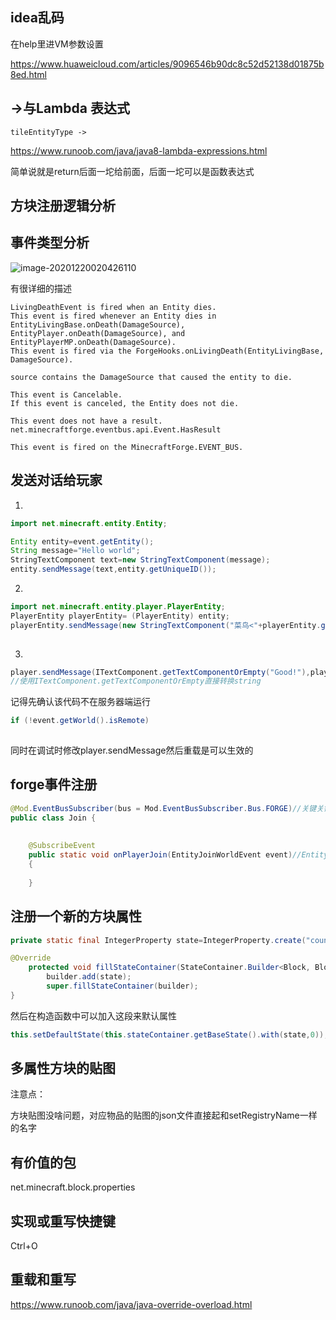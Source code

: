 ## idea乱码

在help里进VM参数设置

https://www.huaweicloud.com/articles/9096546b90dc8c52d52138d01875b8ed.html

## ->与Lambda 表达式

```
tileEntityType ->
```

https://www.runoob.com/java/java8-lambda-expressions.html

简单说就是return后面一坨给前面，后面一坨可以是函数表达式

## 方块注册逻辑分析



## 事件类型分析

![image-20201220020426110](https://raw.githubusercontent.com/xutongxin1/xutongxin1.github.io/master/asset/%E6%97%A5%E5%BF%97/image-20201220020426110.png)

有很详细的描述

```
LivingDeathEvent is fired when an Entity dies. 
This event is fired whenever an Entity dies in EntityLivingBase.onDeath(DamageSource), EntityPlayer.onDeath(DamageSource), and EntityPlayerMP.onDeath(DamageSource).  
This event is fired via the ForgeHooks.onLivingDeath(EntityLivingBase, DamageSource).

source contains the DamageSource that caused the entity to die.

This event is Cancelable. 
If this event is canceled, the Entity does not die.

This event does not have a result. net.minecraftforge.eventbus.api.Event.HasResult

This event is fired on the MinecraftForge.EVENT_BUS.
```



## 发送对话给玩家

1. 


```java
import net.minecraft.entity.Entity;

Entity entity=event.getEntity();
String message="Hello world";
StringTextComponent text=new StringTextComponent(message);
entity.sendMessage(text,entity.getUniqueID());
```

2. 


```java
import net.minecraft.entity.player.PlayerEntity;
PlayerEntity playerEntity= (PlayerEntity) entity;
playerEntity.sendMessage(new StringTextComponent("菜鸟<"+playerEntity.getName().getString()+">上线了~"),playerEntity.getUniqueID());
            
```

3. 

```java
player.sendMessage(ITextComponent.getTextComponentOrEmpty("Good!"),player.getUniqueID());//PlayerEntity下的getUniqueID
//使用ITextComponent.getTextComponentOrEmpty直接转换string
```


记得先确认该代码不在服务器端运行

```java
if (!event.getWorld().isRemote)
    
```

同时在调试时修改player.sendMessage然后重载是可以生效的

## forge事件注册

```java
@Mod.EventBusSubscriber(bus = Mod.EventBusSubscriber.Bus.FORGE)//关键关键
public class Join {
    
    
    @SubscribeEvent
    public static void onPlayerJoin(EntityJoinWorldEvent event)//EntityJoinWorldEvent 关键，和onPlayerJoin类名无关
    {
        
    }
```



## 注册一个新的方块属性

```java
private static final IntegerProperty state=IntegerProperty.create("count",0,1);//必须是private static

@Override
    protected void fillStateContainer(StateContainer.Builder<Block, BlockState> builder) {
        builder.add(state);
        super.fillStateContainer(builder);
}
```

然后在构造函数中可以加入这段来默认属性

```java
this.setDefaultState(this.stateContainer.getBaseState().with(state,0));
```

## 多属性方块的贴图

注意点：

方块贴图没啥问题，对应物品的贴图的json文件直接起和setRegistryName一样的名字

## 有价值的包 

net.minecraft.block.properties

## 实现或重写快捷键

Ctrl+O

## 重载和重写

https://www.runoob.com/java/java-override-overload.html

